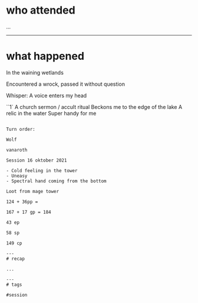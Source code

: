 # who attended

...

---
# what happened

In the waining wetlands

Encountered a wrock, passed it without question

Whisper:
A voice enters my head

``1`
A church sermon / accult ritual
Beckons me to the edge of the lake
A relic in the water
Super handy for me
```

Turn order:

Wolf

vanaroth

Session 16 oktober 2021

- Cold feeling in the tower
- Uneasy
- Spectral hand coming from the bottom

Loot from mage tower

124 + 36pp =

167 + 17 gp = 184

43 ep

58 sp

149 cp

---
# recap

...

---
# tags

#session